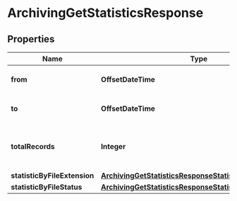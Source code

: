 

# ArchivingGetStatisticsResponse


## Properties

| Name | Type | Description | Notes |
|------------ | ------------- | ------------- | -------------|
|**from** | **OffsetDateTime** | The queried start date. |  [optional] |
|**to** | **OffsetDateTime** | The queried end date. |  [optional] |
|**totalRecords** | **Integer** | The total number of returned meeting records. |  [optional] |
|**statisticByFileExtension** | [**ArchivingGetStatisticsResponseStatisticByFileExtension**](ArchivingGetStatisticsResponseStatisticByFileExtension.md) |  |  [optional] |
|**statisticByFileStatus** | [**ArchivingGetStatisticsResponseStatisticByFileStatus**](ArchivingGetStatisticsResponseStatisticByFileStatus.md) |  |  [optional] |



